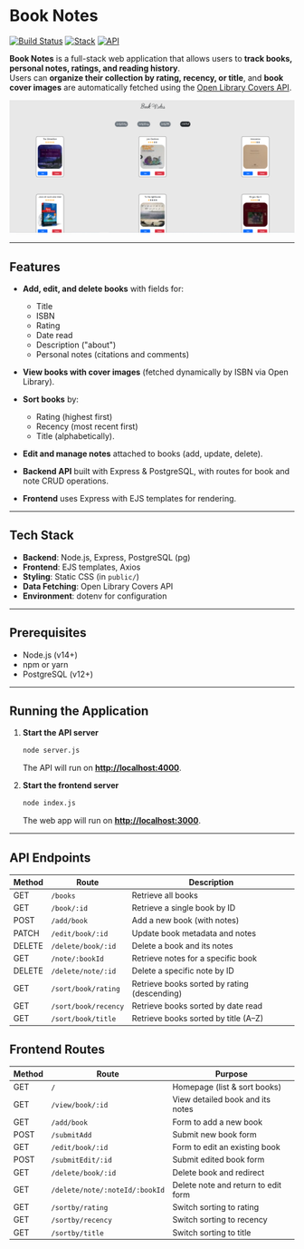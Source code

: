 # Book Notes

[![Build Status](https://img.shields.io/badge/build-passing-brightgreen)]()
[![Stack](https://img.shields.io/badge/stack-Node.js%20|%20Express%20|%20PostgreSQL%20|%20EJS-blue)]()
[![API](https://img.shields.io/badge/API-OpenLibrary-green)]()

**Book Notes** is a full-stack web application that allows users to **track books, personal notes, ratings, and reading history**.  
Users can **organize their collection by rating, recency, or title**, and **book cover images** are automatically fetched using the [Open Library Covers API](https://openlibrary.org/dev/docs/api/covers).

![Book Notes Preview](./assets/book_notes.png)

---

## Features

- **Add, edit, and delete books** with fields for:

  - Title
  - ISBN
  - Rating
  - Date read
  - Description ("about")
  - Personal notes (citations and comments)

- **View books with cover images** (fetched dynamically by ISBN via Open Library).
- **Sort books** by:
  - Rating (highest first)
  - Recency (most recent first)
  - Title (alphabetically).
- **Edit and manage notes** attached to books (add, update, delete).
- **Backend API** built with Express & PostgreSQL, with routes for book and note CRUD operations.
- **Frontend** uses Express with EJS templates for rendering.

---

## Tech Stack

- **Backend**: Node.js, Express, PostgreSQL (pg)
- **Frontend**: EJS templates, Axios
- **Styling**: Static CSS (in `public/`)
- **Data Fetching**: Open Library Covers API
- **Environment**: dotenv for configuration

---

## Prerequisites

- Node.js (v14+)
- npm or yarn
- PostgreSQL (v12+)

---

## Running the Application

1. **Start the API server**

   ```bash
   node server.js
   ```

   The API will run on [**http://localhost:4000**](http://localhost:4000).

2. **Start the frontend server**

   ```bash
   node index.js
   ```

   The web app will run on [**http://localhost:3000**](http://localhost:3000).

---

## API Endpoints

| Method | Route                | Description                                  |
| ------ | -------------------- | -------------------------------------------- |
| GET    | `/books`             | Retrieve all books                           |
| GET    | `/book/:id`          | Retrieve a single book by ID                 |
| POST   | `/add/book`          | Add a new book (with notes)                  |
| PATCH  | `/edit/book/:id`     | Update book metadata and notes               |
| DELETE | `/delete/book/:id`   | Delete a book and its notes                  |
| GET    | `/note/:bookId`      | Retrieve notes for a specific book           |
| DELETE | `/delete/note/:id`   | Delete a specific note by ID                 |
| GET    | `/sort/book/rating`  | Retrieve books sorted by rating (descending) |
| GET    | `/sort/book/recency` | Retrieve books sorted by date read           |
| GET    | `/sort/book/title`   | Retrieve books sorted by title (A–Z)         |

## Frontend Routes

| Method | Route                          | Purpose                             |
| ------ | ------------------------------ | ----------------------------------- |
| GET    | `/`                            | Homepage (list & sort books)        |
| GET    | `/view/book/:id`               | View detailed book and its notes    |
| GET    | `/add/book`                    | Form to add a new book              |
| POST   | `/submitAdd`                   | Submit new book form                |
| GET    | `/edit/book/:id`               | Form to edit an existing book       |
| POST   | `/submitEdit/:id`              | Submit edited book form             |
| GET    | `/delete/book/:id`             | Delete book and redirect            |
| GET    | `/delete/note/:noteId/:bookId` | Delete note and return to edit form |
| GET    | `/sortby/rating`               | Switch sorting to rating            |
| GET    | `/sortby/recency`              | Switch sorting to recency           |
| GET    | `/sortby/title`                | Switch sorting to title             |
